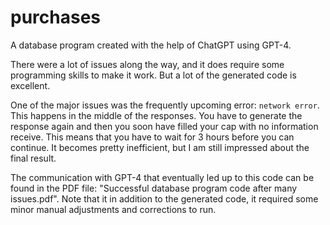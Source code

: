 # purchases
A database program created with the help of ChatGPT using GPT-4. 

There were a lot of issues along the way, and it does require some programming skills to make it work. But a lot of the generated code is excellent. 

One of the major issues was the frequently upcoming error: `network error`. This happens in the middle of the responses. You have to generate the response again and then you soon have filled your cap with no information receive. This means that you have to wait for 3 hours before you can continue. It becomes pretty inefficient, but I am still impressed about the final result. 

The communication with GPT-4 that eventually led up to this code can be found in the PDF file: "Successful database program code after many issues.pdf". Note that it in addition to the generated code, it required some minor manual adjustments and corrections to run.

